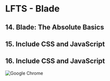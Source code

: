# LFTS - Blade

## 14. Blade: The Absolute Basics




## 15. Include CSS and JavaScript

## 16. Include CSS and JavaScript

![Google Chrome]( ./Images/ "Resultado de la modificacion") 